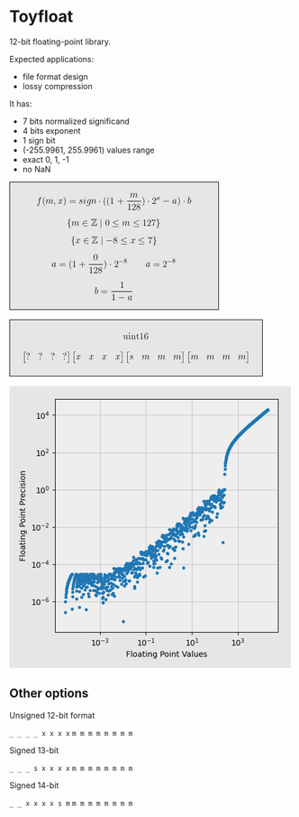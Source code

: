 # Toyfloat

12-bit floating-point library.

Expected applications:

* file format design
* lossy compression

It has:

* 7 bits normalized significand
* 4 bits exponent
* 1 sign bit
* (-255.9961, 255.9961) values range
* exact 0, 1, -1
* no NaN

![Formula](images/formula.png)

![Toyfloat in uint16: 4 empty bits, exponent, sign and mantissa.](images/bits.png)

![Precision graph](images/precision.png)

## Other options

Unsigned 12-bit format

`_ _ _ _ x x x x` `m m m m m m m m`

Signed 13-bit

`_ _ _ s x x x x` `m m m m m m m m`

Signed 14-bit

`_ _ x x x x s m` `m m m m m m m m`
